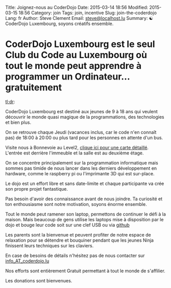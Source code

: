 Title: Joignez-nous au CoderDojo
Date: 2015-03-14 18:56
Modified: 2015-03-15 18:56
Category: join
Tags: join, incentive
Slug: join-the-coderdojo
Lang: fr
Author: Steve Clement
Email: steve@localhost.lu
Summary: :yin_yang: CoderDojo Luxembourg, soyons créatifs ensemble.

# CoderDojo Luxembourg est le seul Club du Code au Luxembourg où tout le monde peut apprendre à programmer un Ordinateur… gratuitement

<a href="https://en.wikipedia.org/wiki/Wikipedia:Too_long;_didn%27t_read" target="_blank">tl;dr</a>:

CoderDojo Luxembourg est destiné aux jeunes de 9 à 18 ans qui veulent découvrir le monde quasi magique de la programmations, des technologies et bien plus.

On se retrouve chaque Jeudi (vacances inclus, car le code n'en connaît pas) de 18:00 à 20:00 ou plus tard pour les personnes en attente d'un bus.

Visite nous à Bonnevoie au Level2, <a href="https://wiki.hackerspace.lu/wiki/Location" target="_blank">clique ici pour une carte détaillé</a>.
L'entrée est derrière l'immeuble et la salle est au deuxième étage.

On se concentre principalement sur la programmation informatique mais sommes pas timide de nous lancer dans les derniers développement en hardware, comme le raspberry pi ou l'imprimante 3D qui est sur-place.

Le dojo est un effort libre et sans date-limite et chaque participante va crée son propre projet fantastique.

Pas besoin d'avoir des connaissance avant de nous joindre. Ta curiosité et ton enthousiasme sont notre motivation, soyons énorme ensemble.

Tout le monde peut ramener son laptop, permettons de continuer le défi à la maison. Mais beaucoup de gens utilise les laptops mise à disposition par le dojo et bouge leur code soit sur une clef USB ou via <a href="https://github.com" target="_blank">github</a>

Les parents sont la bienvenue et peuvent profiter de notre espace de relaxation pour se détendre et bouquiner pendant que les jeunes Ninja finissent leurs techniques sur les claviers.

En case de besoins de détails n'hésitez pas de nous contacter sur <a href="mailto:info@coderdojo.lu">info_AT_coderdojo.lu</a>

Nos efforts sont entièrement Gratuit permettant à tout le monde de s'affilier.

Les donations sont bienvenues.
